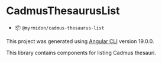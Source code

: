 # CadmusThesaurusList

- 📦 `@myrmidon/cadmus-thesaurus-list`

This project was generated using [Angular CLI](https://github.com/angular/angular-cli) version 19.0.0.

This library contains components for listing Cadmus thesauri.
